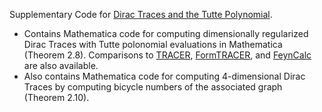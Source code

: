 Supplementary Code for [Dirac Traces and the Tutte Polynomial](https://arxiv.org/abs/2410.08161).

 - Contains Mathematica code for computing dimensionally regularized Dirac Traces with Tutte polonomial evaluations in Mathematica (Theorem 2.8). Comparisons to [TRACER](https://library.wolfram.com/infocenter/ID/2987/), [FormTRACER](https://github.com/FormTracer/FormTracer), and [FeynCalc](https://feyncalc.github.io/) are also available. 
 - Also contains Mathematica code for computing 4-dimensional Dirac Traces by computing bicycle numbers of the associated graph (Theorem 2.10).

